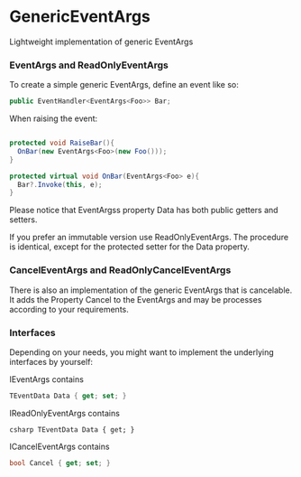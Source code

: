 # GenericEventArgs
Lightweight implementation of generic EventArgs

### EventArgs<TEventData> and ReadOnlyEventArgs<TEventData>
To create a simple generic EventArgs<TEventData>, define an event like so:

```csharp
public EventHandler<EventArgs<Foo>> Bar;
```

When raising the event:

```csharp

protected void RaiseBar(){
  OnBar(new EventArgs<Foo>(new Foo()));
}

protected virtual void OnBar(EventArgs<Foo> e){
  Bar?.Invoke(this, e);
}

```

Please notice that EventArgs<TEventData>s property Data has both public getters and setters. 

If you prefer an immutable version use ReadOnlyEventArgs<TEventData>. The procedure is identical, except for the protected setter for the Data property.

### CancelEventArgs<TEventData> and ReadOnlyCancelEventArgs<TEventData>

There is also an implementation of the generic EventArgs that is cancelable. It adds the Property Cancel to the EventArgs and may be processes according to your requirements.

### Interfaces

Depending on your needs, you might want to implement the underlying interfaces by yourself:

IEventArgs<TEventData> contains 
  
```csharp 
TEventData Data { get; set; } 
```

IReadOnlyEventArgs<TEventData> contains 
```
csharp TEventData Data { get; }   
```
  
ICancelEventArgs<TEventData> contains 
```csharp 
bool Cancel { get; set; } 
```
